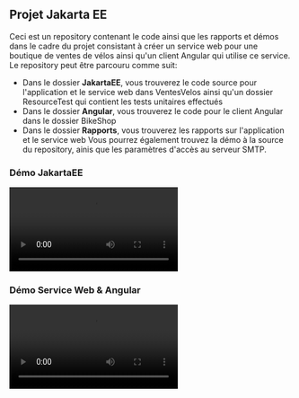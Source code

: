 ## Projet Jakarta EE

Ceci est un repository contenant le code ainsi que les rapports et démos dans le cadre du projet consistant à créer un service web pour une boutique de ventes de vélos ainsi qu'un client Angular qui utilise ce service.
Le repository peut être parcouru comme suit:
- Dans le dossier **JakartaEE**, vous trouverez le code source pour l'application et le service web dans VentesVelos ainsi qu'un dossier ResourceTest qui contient les tests unitaires effectués 
- Dans le dossier **Angular**, vous trouverez le code pour le client Angular dans le dossier BikeShop
- Dans le dossier **Rapports**, vous trouverez les rapports sur l'application et le service web
Vous pourrez également trouvez la démo à la source du repository, ainis que les paramètres d'accès au serveur SMTP.

### Démo JakartaEE
<video src="https://github.com/kingsene19/JakartaEEProject/blob/main/Demos/Demo_JakartaEE.mp4" controls="controls" style="max-width: 730px;"></video>

### Démo Service Web & Angular
<video src="https://github.com/kingsene19/JakartaEEProject/blob/main/Demos/Demo_WebService_Angular.mp4" controls="controls" style="max-width: 730px;"></video>
